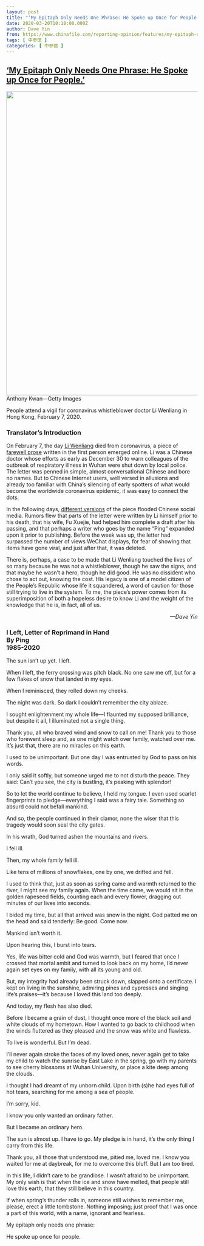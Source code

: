 ```yaml
---
layout: post
title: "‘My Epitaph Only Needs One Phrase: He Spoke up Once for People.’"
date: 2020-03-20T10:18:00.000Z
author: Dave Yin
from: https://www.chinafile.com/reporting-opinion/features/my-epitaph-only-needs-one-phrase-he-spoke-once-people
tags: [ 中参馆 ]
categories: [ 中参馆 ]
---
```

<!--1584699480000-->
[‘My Epitaph Only Needs One Phrase: He Spoke up Once for People.’](https://www.chinafile.com/reporting-opinion/features/my-epitaph-only-needs-one-phrase-he-spoke-once-people)
------

<div>
<div class="view view-featured-photo view-id-featured_photo view-display-id-panel_pane_1 visual-box view-dom-id-53756875be0f5227bf29183f0e0b25ad">                  <div class="content view-content">        <div class="views-row views-row-1">        <div class="views-field views-field-field-common-featured-photo">        <div class="field-content"><a href="https://www.chinafile.com/sites/default/files/assets/images/article/featured/liwenliang-memorial.jpg" title="‘My Epitaph Only Needs One Phrase: He Spoke up Once for People.’" class="colorbox" data-colorbox-gallery="gallery-node-52041-d4dhEFM8pM8" data-cbox-img-attrs="{"title": "", "alt": ""}"><img src="https://www.chinafile.com/sites/default/files/styles/large/public/assets/images/article/featured/liwenliang-memorial.jpg?itok=GGm9Lavs" width="1200" height="800" alt title referrerpolicy="no-referrer"></a></div>  </div>    <div>        <div class="photo-credit">Anthony Kwan—Getty Images</div>  </div>    <div>        <div class="photo-caption"><p>People attend a vigil for coronavirus whistleblower doctor Li Wenliang in Hong Kong, February 7, 2020.</p></div>  </div>  </div>    </div>            </div>            <div class="content">    <div class="field field-name-body field-type-text-with-summary field-label-hidden">      <h3>Translator’s Introduction</h3><p class="dropcap">On February 7, the day <a href="https://www.nytimes.com/2020/02/06/world/asia/chinese-doctor-Li-Wenliang-coronavirus.html" target="_blank" rel="nofollow">Li Wenliang</a> died from coronavirus, a piece of <a href="https://www.chinesepen.org/blog/archives/143047" target="_blank" rel="nofollow">farewell prose</a> written in the first person emerged online. Li was a Chinese doctor whose efforts as early as December 30 to warn colleagues of the outbreak of respiratory illness in Wuhan were shut down by local police. The letter was penned in simple, almost conversational Chinese and bore no names. But to Chinese Internet users, well versed in allusions and already too familiar with China’s silencing of early spotters of what would become the worldwide coronavirus epidemic, it was easy to connect the dots.</p><p>In the following days, <a href="https://v.douyin.com/sN6jKp/" target="_blank" rel="nofollow">different versions</a> of the piece flooded Chinese social media. Rumors flew that parts of the letter were written by Li himself prior to his death, that his wife, Fu Xuejie, had helped him complete a draft after his passing, and that perhaps a writer who goes by the name “Ping” expanded upon it prior to publishing. Before the week was up, the letter had surpassed the number of views WeChat displays, for fear of showing that items have gone viral, and just after that, it was deleted.</p><p>There is, perhaps, a case to be made that Li Wenliang touched the lives of so many because he was not a whistleblower, though he saw the signs, and that maybe he wasn’t a hero, though he did good. He was no dissident who chose to act out, knowing the cost. His legacy is one of a model citizen of the People’s Republic whose life it squandered, a word of caution for those still trying to live in the system. To me, the piece’s power comes from its superimposition of both a hopeless desire to know Li and the weight of the knowledge that he is, in fact, all of us.</p><p align="right"><em>—Dave Yin</em></p><h3>I Left, Letter of Reprimand in Hand<br>By Ping<br>1985-2020</h3><p class="dropcap">The sun isn’t up yet. I left.</p><p>When I left, the ferry crossing was pitch black. No one saw me off, but for a few flakes of snow that landed in my eyes.</p><p>When I reminisced, they rolled down my cheeks.</p><p>The night was dark. So dark I couldn’t remember the city ablaze.</p><p>I sought enlightenment my whole life—I flaunted my supposed brilliance, but despite it all, I illuminated not a single thing.</p><p>Thank you, all who braved wind and snow to call on me! Thank you to those who forewent sleep and, as one might watch over family, watched over me. It’s just that, there are no miracles on this earth.</p><p>I used to be unimportant. But one day I was entrusted by God to pass on his words.</p><p>I only said it softly, but someone urged me to not disturb the peace. They said: Can’t you see, the city is bustling, it’s peaking with splendor!</p><p>So to let the world continue to believe, I held my tongue. I even used scarlet fingerprints to pledge—everything I said was a fairy tale. Something so absurd could not befall mankind.</p><p>And so, the people continued in their clamor, none the wiser that this tragedy would soon seal the city gates.</p><p>In his wrath, God turned ashen the mountains and rivers.</p><p>I fell ill.</p><p>Then, my whole family fell ill.</p><p>Like tens of millions of snowflakes, one by one, we drifted and fell.</p><p>I used to think that, just as soon as spring came and warmth returned to the river, I might see my family again. When the time came, we would sit in the golden rapeseed fields, counting each and every flower, dragging out minutes of our lives into seconds.</p><p>I bided my time, but all that arrived was snow in the night. God patted me on the head and said tenderly: Be good. Come now.</p><p>Mankind isn’t worth it.</p><p>Upon hearing this, I burst into tears.</p><p>Yes, life was bitter cold and God was warmth, but I feared that once I crossed that mortal ambit and turned to look back on my home, I’d never again set eyes on my family, with all its young and old.</p><p>But, my integrity had already been struck down, slapped onto a certificate. I kept on living in the sunshine, admiring pines and cypresses and singing life’s praises—it’s because I loved this land too deeply.</p><p>And today, my flesh has also died.</p><p>Before I became a grain of dust, I thought once more of the black soil and white clouds of my hometown. How I wanted to go back to childhood when the winds fluttered as they pleased and the snow was white and flawless.</p><p>To live is wonderful. But I’m dead.</p><p>I’ll never again stroke the faces of my loved ones, never again get to take my child to watch the sunrise by East Lake in the spring, go with my parents to see cherry blossoms at Wuhan University, or place a kite deep among the clouds.</p><p>I thought I had dreamt of my unborn child. Upon birth (s)he had eyes full of hot tears, searching for me among a sea of people.</p><p>I’m sorry, kid.</p><p>I know you only wanted an ordinary father.</p><p>But I became an ordinary hero.</p><p>The sun is almost up. I have to go. My pledge is in hand, it’s the only thing I carry from this life.</p><p>Thank you, all those that understood me, pitied me, loved me. I know you waited for me at daybreak, for me to overcome this bluff. But I am too tired.</p><p>In this life, I didn’t care to be grandiose. I wasn’t afraid to be unimportant. My only wish is that when the ice and snow have melted, that people still love this earth, that they still believe in this country.</p><p>If when spring’s thunder rolls in, someone still wishes to remember me, please, erect a little tombstone. Nothing imposing; just proof that I was once a part of this world, with a name, ignorant and fearless.</p><p>My epitaph only needs one phrase:</p><p>He spoke up once for people.<span class="cube"></span></p>  </div>  </div>
</div>
